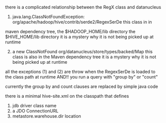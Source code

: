 there is a complicated relationship between the RegX class and datanucleus


1. java.lang.ClassNotFoundException: org/apache/hadoop/hive/contrib/serde2/RegexSerDe
this class in in

maven dependency tree,
the  $HADOOP_HOME/lib directory
the  $HIVE_HOME/lib directory
it is a mystery why it is not being picked up at runtime

2. a new ClassNotFound org/datanucleus/store/types/backed/Map
this class is also in the Maven dependency tree
it is a mystery why it is not being picked up at runtime

all the exceptions (1) and (2) are throw when the RegexSerDe is loaded to the class path at runtime AND!!
you run a query with  "group by" or "count"

currently the  group by and count clauses are replaced by simple java code

there is a minimal hive-site.xml on the classpath that defines

1. jdb driver class name
2. a JDO ConnectionURL
3. metastore.warehouse.dir location